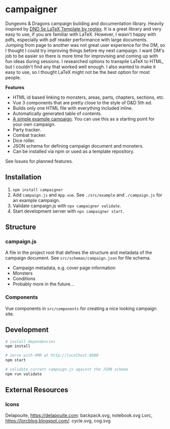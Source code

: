 # campaigner

Dungeons & Dragons campaign building and documentation library. Heavily inspired by [DND 5e LaTeX Template by rpgtex](https://github.com/rpgtex/DND-5e-LaTeX-Template). It is a great library and very easy to use, if you are familiar with LaTeX. However, I wasn't happy with pdfs, especially with pdf reader performance with large documents. Jumping from page to another was not great user experience for the DM, so I thought I could try improving things before my next campaign. I want DM's job to be easier so there is more time for improvising and coming up with fun ideas during sessions. I researched options to transpile LaTeX to HTML, but I couldn't find any that worked well enough. I also wanted to make it easy to use, so I thought LaTeX might not be the best option for most people.

**Features**

- HTML id based linking to monsters, areas, parts, chapters, sections, etc.
- Vue 3 components that are pretty close to the style of D&D 5th ed.
- Builds only one HTML file with everything included inline.
- Automatically generated table of contents.
- [A simple example campaign](https://jjaanila.github.io/campaigner/). You can use this as a starting point for your own campaign.
- Party tracker.
- Combat tracker.
- Dice roller.
- JSON schema for defining campaign document and monsters.
- Can be installed via npm or used as a template repository.

See Issues for planned features.

## Installation

1. `npm install campaigner`
2. Add `campaign.js` and `App.vue`. See `./src/example` and `./campaign.js` for an example campaign.
3. Validate campaign.js with `npx campaigner validate`.
4. Start development server with `npx campaigner start`.

## Structure

### campaign.js

A file in the project root that defines the structure and metadata of the campaign document. See `src/schemas/campaign.json` for file schema.

- Campaign metadata, e.g. cover page information
- Monsters
- Conditions
- Probably more in the future...

### Components

Vue components in `src/components` for creating a nice looking campaign site.

## Development

```bash
# install dependencies
npm install

# serve with HMR at http://localhost:8080
npm start

# validate current campaign.js against the JSON schema
npm run validate
```

## External Resources

### Icons

Delapouite, https://delapouite.com: backpack.svg, notebook.svg
Lorc, https://lorcblog.blogspot.com/: cycle.svg, cog.svg
